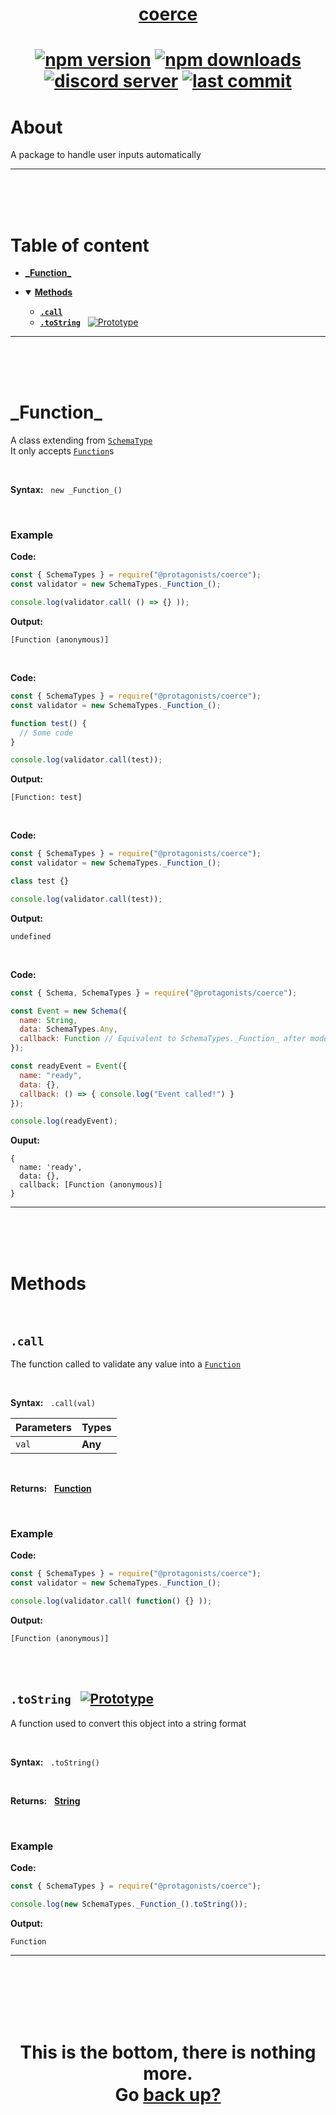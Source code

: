 <div id="top" align="center">

<h1><a href="https://github.com/ThePywon/coerce">coerce</a><h1>

[![npm version](https://img.shields.io/npm/v/@protagonists/coerce)](https://github.com/ThePywon/coerce)
[![npm downloads](https://img.shields.io/npm/dt/@protagonists/coerce)](https://github.com/ThePywon/coerce)
[![discord server](https://img.shields.io/discord/937758194736955443?logo=discord&logoColor=white)](https://discord.gg/cwhj3EgqGP)
[![last commit](https://img.shields.io/github/last-commit/ThePywon/coerce)](https://github.com/ThePywon/coerce)

</div>


# About

A package to handle user inputs automatically

---

<br/><br/><br/>

# Table of content

* [**\_Function\_**](#function)

* <details open><summary><a href="#methods"><b>Methods</b></a></summary>
  <p>

  * [**`.call`**](#call)
  * [**`.toString`**](#tostring) &nbsp; [![Prototype](https://shields.io/badge/-Prototype-orange)](https://javascript.info/prototype-inheritance)
    
  </p>
</details>

---

<br/><br/><br/>



<a id="function"></a>

# \_Function\_

A class extending from [`SchemaType`](https://github.com/ThePywon/coerce/blob/main/documentation/SchemaType.md)  
It only accepts [`Function`](https://javascript.info/function-basics)s

<br/>

**Syntax:** &nbsp; `new _Function_()`

<br/>

### **Example**

**Code:**

```js
const { SchemaTypes } = require("@protagonists/coerce");
const validator = new SchemaTypes._Function_();

console.log(validator.call( () => {} ));
```

**Output:**

```
[Function (anonymous)]
```

<br/>

**Code:**

```js
const { SchemaTypes } = require("@protagonists/coerce");
const validator = new SchemaTypes._Function_();

function test() {
  // Some code
}

console.log(validator.call(test));
```

**Output:**

```
[Function: test]
```

<br/>

**Code:**

```js
const { SchemaTypes } = require("@protagonists/coerce");
const validator = new SchemaTypes._Function_();

class test {}

console.log(validator.call(test));
```

**Output:**

```
undefined
```

<br/>

**Code:**

```js
const { Schema, SchemaTypes } = require("@protagonists/coerce");

const Event = new Schema({
  name: String,
  data: SchemaTypes.Any,
  callback: Function // Equivalent to SchemaTypes._Function_ after model is created
});

const readyEvent = Event({
  name: "ready",
  data: {},
  callback: () => { console.log("Event called!") }
});

console.log(readyEvent);
```

**Ouput:**

```
{
  name: 'ready',
  data: {},
  callback: [Function (anonymous)]
}
```

---

<br/><br/><br/>

# Methods

<br/>

## `.call`

The function called to validate any value into a [`Function`](https://javascript.info/function-basics)

<br/>

**Syntax:** &nbsp; `.call(val)`

|**Parameters**|**Types**|
|-|-|
|`val`|**Any**|

<br/>

**Returns:** &nbsp; [**Function**](https://javascript.info/function-basics)

<br/>

### **Example**

**Code:**

```js
const { SchemaTypes } = require("@protagonists/coerce");
const validator = new SchemaTypes._Function_();

console.log(validator.call( function() {} ));
```

**Output:**

```
[Function (anonymous)]
```

<br/><br/>

<a id="tostring"></a>

## `.toString` &nbsp; [![Prototype](https://shields.io/badge/-Prototype-orange)](https://javascript.info/prototype-inheritance)

A function used to convert this object into a string format

<br/>

**Syntax:** &nbsp; `.toString()`

<br/>

**Returns:** &nbsp; [**String**](https://javascript.info/string)

<br/>

### **Example**

**Code:**

```js
const { SchemaTypes } = require("@protagonists/coerce");

console.log(new SchemaTypes._Function_().toString());
```

**Output:**

```
Function
```

---

<br/><br/><br/><br/><br/>

<h1 align="center">This is the bottom, there is nothing more.<br/>
Go <a href="#top">back up?</a></h1>

